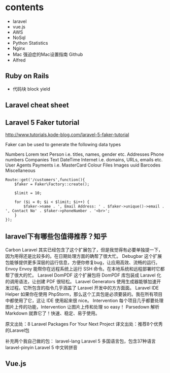 # contents
 - laravel
 - vue.js
 - AWS
 - NoSql
 - Python Statistics
 - Nginx
 - Mac 强迫症的Mac设置指南  Github
 - Alfred 

## Ruby on Rails
- 代码块 block yield

## Laravel cheat sheet

## Laravel 5 Faker tutorial  

http://www.tutorials.kode-blog.com/laravel-5-faker-tutorial

Faker can be used to generate the following data types

Numbers
Lorem text
Person i.e. titles, names, gender etc.
Addresses
Phone numbers
Companies
Text
DateTime
Internet i.e. domains, URLs, emails etc.
User Agents
Payments i.e. MasterCard
Colour
Files
Images
uuid
Barcodes
Miscellaneous

```
Route::get('/customers',function(){
    $faker = Faker\Factory::create();

    $limit = 10;

    for ($i = 0; $i < $limit; $i++) {
        $faker->name . ', Email Address: ' . $faker->unique()->email . ', Contact No' . $faker->phoneNumber . '<br>';
    }
});

```

## laravel下有哪些包值得推荐？知乎

Carbon
Laravel 其实已经包含了这个扩展包了，但是我觉得有必要单独提一下，因为用得还是比较多的。在日期处理方面的确帮了很大忙。
Debugbar
这个扩展包能够提供更多深层的运行信息，方便你修复bug，让应用高效、流畅的运行。
Envoy
Envoy 能帮你在远程系统上运行 SSH 命令。在本地系统和远程部署时它都帮了很大的忙。
Laravel DomPDF
这个扩展包将 DomPDF 库包装成 Laravel 化的调用语法，让创建 PDF 很轻松。
Laravel Generators
使用生成器能够加速开发过程。它所包含的指令几乎涵盖了 Laravel 开发中的方方面面。
Laravel IDE Helper
如果你在使用 PhpStorm，那么这个工具包是必须要装的。我在所有项目中都使用了它，这让 IDE 使用起来很 nice。
Intervention
每个项目几乎都要处理图片上传的功能，Intervention 让图片上传和处理 so easy！
Parsedown
解析 Markdown 就靠它了！快速、稳定、易于使用。

原文出处：8 Laravel Packages For Your Next Project
译文出处：推荐8个优秀的Laravel包

补充两个我自己做的包：
laravel-lang Laravel 5 多国语言包，包含37种语言
laravel-pinyin Laravel 5 中文转拼音


## Vue.js

